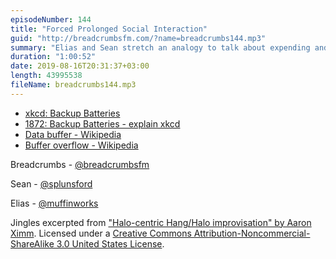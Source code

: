 ```yaml
---
episodeNumber: 144
title: "Forced Prolonged Social Interaction"
guid: "http://breadcrumbsfm.com/?name=breadcrumbs144.mp3"
summary: "Elias and Sean stretch an analogy to talk about expending and recharging one’s physical/social/other batteries."
duration: "1:00:52"
date: 2019-08-16T20:31:37+03:00
length: 43995538
fileName: breadcrumbs144.mp3
---
```


- [xkcd: Backup Batteries](https://www.xkcd.com/1872/)
- [1872: Backup Batteries - explain xkcd](https://www.explainxkcd.com/wiki/index.php/1872:_Backup_Batteries)
- [Data buffer - Wikipedia](https://en.wikipedia.org/wiki/Data_buffer)
- [Buffer overflow - Wikipedia](https://en.wikipedia.org/wiki/Buffer_overflow)

Breadcrumbs - [@breadcrumbsfm](https://twitter.com/breadcrumbsfm)

Sean - [@splunsford](https://twitter.com/splunsford)

Elias - [@muffinworks](https://twitter.com/muffinworks)

Jingles excerpted from ["Halo-centric Hang/Halo improvisation" by Aaron Ximm](http://freemusicarchive.org/music/aaron_ximm/handpans_and_the_hang/). Licensed under a [Creative Commons Attribution-Noncommercial-ShareAlike 3.0 United States License](http://creativecommons.org/licenses/by-nc-sa/3.0/us/).